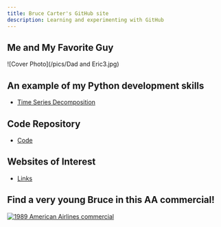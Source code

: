 ```yaml
---
title: Bruce Carter's GitHub site
description: Learning and experimenting with GitHub
---
```


## Me and My Favorite Guy

![Cover Photo](/pics/Dad and Eric3.jpg)


## An example of my Python development skills
- [Time Series Decomposition](/timeseries/index.md)


## Code Repository
- [Code](https://github.com/BACTx/Code/code)


## Websites of Interest
- [Links](/links/index.md)


## Find a very young Bruce in this AA commercial!
[![1989 American Airlines commercial](https://img.youtube.com/vi/FFORLtmVX04/0.jpg)](//www.youtube.com/watch?v=FFORLtmVX04&list=FLP21cKXjAyLhD6fARirfG2w&index=26&t=0s)
